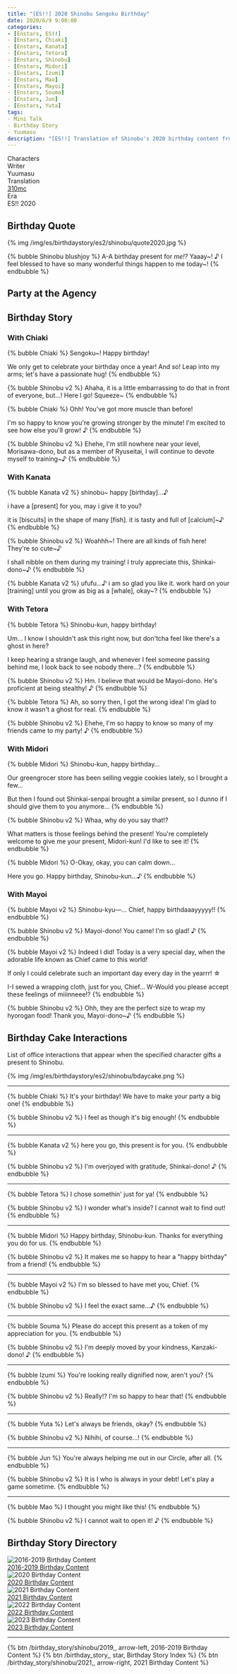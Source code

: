 ```yaml
---
title: "[ES!!] 2020 Shinobu Sengoku Birthday"
date: 2020/6/9 9:00:00
categories:
- [Enstars, ES!!]
- [Enstars, Chiaki]
- [Enstars, Kanata]
- [Enstars, Tetora]
- [Enstars, Shinobu]
- [Enstars, Midori]
- [Enstars, Izumi]
- [Enstars, Mao]
- [Enstars, Mayoi]
- [Enstars, Souma]
- [Enstars, Jun]
- [Enstars, Yuta]
tags:
- Mini Talk
- Birthday Story
- Yuumasu
description: "[ES!!] Translation of Shinobu's 2020 birthday content from Enstars!! Era."
---
```

<div class="three-wrapper" style="--storyColor:#965e7d;--storyColor-rgb:150,94,125;--storyColor-h:326.8;--storyColor-s: 23%;--storyColor-l:47.8%;">
    <div class="info-area">
        <div class="info">
            <div class="info-item characters">
                <div class="label">
                    Characters
                </div>
                <div class="value">
                <a href="/categories/Enstars/Shinobu" character="Shinobu"></a>
                <a href="/categories/Enstars/Chiaki" character="Chiaki"></a>								
                <a href="/categories/Enstars/Tetora" character="Tetora"></a>
                <a href="/categories/Enstars/Midori" character="Midori"></a>
                <a href="/categories/Enstars/Kanata" character="Kanata"></a>
                <a href="/categories/Enstars/Mayoi" character="Mayoi"></a>
                <a href="/categories/Enstars/Mao" character="Mao"></a>
                <a href="/categories/Enstars/Izumi" character="Izumi"></a>
                <a href="/categories/Enstars/Yuta" character="Yuta"></a>
                <a href="/categories/Enstars/Jun" character="Jun"></a>
                <a href="/categories/Enstars/Souma" character="Souma"></a>
                </div>
            </div>
            <div class="info-item one">
                <div class="label">
                Writer
                </div>
                <div class="value">
                Yuumasu
                </div>
            </div>
            <div class="info-item two">
                <div class="label">
                    Translation
                </div>
                <div class="value">
                    <a href="/about">310mc</a>
                </div>
            </div>
            <div class="info-item three">
                <div class="label">
                Era
                </div>
                <div class="value">
                ES!! 2020
                </div>
            </div>
        </div>
    </div>
</div>

<!-- more -->

<link rel="stylesheet" href="/css/storylist.css">

## Birthday Quote

{% img /img/es/birthdaystory/es2/shinobu/quote2020.jpg %}

{% bubble Shinobu blushjoy %}
A-A birthday present for *me!?* Yaaay\~! ♪ I feel blessed to have so many wonderful things happen to me today\~!
{% endbubble %}

## Party at the Agency
<!--
#### <div mt="rare"></div> 1/3

{% img /img/es/birthdaystory/es2/shinobu/party_1.jpg %}

{% bubble Shinobu v2 %}
sfs
{% endbubble %}

<div class="minitalk" character="Anzu">
    <div class="minitalk-option">
        <div class="minitalk-option_header">
            Happy birthday!
        </div>
        <div class="minitalk-option_content">
			<ul class="tabber">
				<li class="active"><a data-tab="1a-n">Possibility 1</a></li>
				<li><a data-tab="1a-r">Possibility 2</a></li>
			</ul>
			<div data-tab="1a-n">
            	{% bubble Shinobu v2 %}
              Thank you very much. I'm sorry for being rude, especially when you took the time to prepare everything for me…

              I mean, I'm happy that I get to celebrate my birthday here, but… I feel bad that you've prepared *this* much for me…

              —No, I shouldn't think negatively about this… right? I'll be sure to enjoy the party.
					{% endbubble %}
			</div>
			<div data-tab="1a-r" style="display: none">
            	{% bubble Shinobu v2 %}
              Ahaha… You saying that with a smile on your face stopped me from getting any more negative.

              Thank you so much for preparing this all for me.

              Birthdays happen only once a year, so I'll make sure to avoid saying anything negative for the day.
				{% endbubble %}
			</div>
        </div>
    </div>
	<div class="minitalk-option">
        <div class="minitalk-option_header">
            Did you not want a party?
        </div>
        <div class="minitalk-option_content">
			<ul class="tabber">
				<li class="active"><a data-tab="1b-n">Possibility 1</a></li>
				<li><a data-tab="1b-r">Possibility 2</a></li>
			</ul>
			<div data-tab="1b-n">
            	{% bubble Shinobu v2 %}
              Ah—I'm sorry. It's not that, I'm just nervous, really…

              I never have anything interesting to say—What am I gonna do…

              I don't have to say anything interesting…? Y-You sure…?
				{% endbubble %}
			</div>
			<div data-tab="1b-r" style="display: none">
            	{% bubble Shinobu v2 %}
              No! That's not what I meant. It's just—It feels nerve-racking to have your birthday party at an agency…

              Ahh, but I really need to stop moping like that… It'd be rude to everyone who came over to celebrate.

              Now that the party is here and ready for me, I'll just enjoy myself for the day.
				{% endbubble %}
			</div>
        </div>
    </div>
</div>

#### <div mt="rare"></div> 2/3

{% img /img/es/birthdaystory/es2/shinobu/party_2.jpg %}

{% bubble Shinobu v2 %}
sfs
{% endbubble %}

<div class="minitalk" character="Anzu">
    <div class="minitalk-option">
        <div class="minitalk-option_header">
            From someone in RhythLink…
        </div>
        <div class="minitalk-option_content">
			<ul class="tabber">
				<li class="active"><a data-tab="1a-n">Possibility 1</a></li>
				<li><a data-tab="1a-r">Possibility 2</a></li>
			</ul>
			<div data-tab="1a-n">
            	{% bubble Shinobu v2 %}
              Ahh, from Tenma-kun? There's a bunch of bread in here.

              He told me about how tasty this bakery's bread was a few days ago. I think I'll eat it with everyone now that we're all here together.

              Heheh, they all look so tasty — I dunno what to eat first.
					{% endbubble %}
			</div>
			<div data-tab="1a-r" style="display: none">
            	{% bubble Shinobu v2 %}
              Wha—From Hasumi-senpai?

              He told you to give it to me 'cause he might be late to the party, huh…?

              He's very diligent about these things, isn't he? But I've been getting along with him lately at the Manga Club, so I'm happy to get a present from him~♪
				{% endbubble %}
			</div>
        </div>
    </div>
	<div class="minitalk-option">
        <div class="minitalk-option_header">
            They're from Gardenia.
        </div>
        <div class="minitalk-option_content">
			<ul class="tabber">
				<li class="active"><a data-tab="1b-n">Possibility 1</a></li>
				<li><a data-tab="1b-r">Possibility 2</a></li>
			</ul>
			<div data-tab="1b-n">
            	{% bubble Shinobu v2 %}
              Ooh, from Gardenia? I'll have to thank them the next time I show up at the club.

              …Huh, there's some ominous flowers mixed in with the others. Who picked this one out…?

              It says "Enjoy as a hot driNK" on the birthday card. This is just getting more cryptic…
				{% endbubble %}
			</div>
			<div data-tab="1b-r" style="display: none">
            	{% bubble Shinobu v2 %}
              This is such a pretty bouquet. Ah, there's a birthday card attached.

              It's from Shino-kun. "Happy birthday"… His hand writing is as soothing as his presence is~♪

              I'll have to thank him later. Thank you for handing it to me, Miss Producer.
				{% endbubble %}
			</div>
        </div>
    </div>
</div>

#### <div mt="rare"></div> 3/3

{% img /img/es/birthdaystory/es2/shinobu/party_3.jpg %}

{% bubble Shinobu v2 %}
sfs
{% endbubble %}

<div class="minitalk" character="Anzu">
    <div class="minitalk-option">
        <div class="minitalk-option_header">
            You're always the main role.
        </div>
        <div class="minitalk-option_content">
			<ul class="tabber">
				<li class="active"><a data-tab="1a-n">Possibility 1</a></li>
				<li><a data-tab="1a-r">Possibility 2</a></li>
			</ul>
			<div data-tab="1a-n">
            	{% bubble Shinobu v2 %}
              Ahaha… You almost sounded like Morisawa-senpai there.

              But… you're right. I have juniors now, I need to make sure to be in the spotlight more.

              I can't call myself a "main role" of anything yet… but I don't think my old self could've ever imagined me being this positive about my future.
					{% endbubble %}
			</div>
			<div data-tab="1a-r" style="display: none">
            	{% bubble Shinobu v2 %}
              You're not the type to just flatter someone… right?

              Everyone is a main role to you, in their own way? I should have more confidence in myself?

              Heheh, thank you very much. Hearing you say that made me think a bit more positively.
				{% endbubble %}
			</div>
        </div>
    </div>
	<div class="minitalk-option">
        <div class="minitalk-option_header">
            You looked like you had fun.
        </div>
        <div class="minitalk-option_content">
			<ul class="tabber">
				<li class="active"><a data-tab="1b-n">Possibility 1</a></li>
				<li><a data-tab="1b-r">Possibility 2</a></li>
			</ul>
			<div data-tab="1b-n">
            	{% bubble Shinobu v2 %}
              I did enjoy it, but now I'm dead tired.

              I'm sure it's rough for you, too. You'll have to prepare the next birthday party as soon as you're done cleaning up after this one, right?

              Tomorrow's Shinkai-senpai's birthday, so I'll help you out. I'm good at labor work, so…
				{% endbubble %}
			</div>
			<div data-tab="1b-r" style="display: none">
            	{% bubble Shinobu v2 %}
              Haha… Yeah, I did have fun.

              Ever since I joined the agency, I haven't been able to hang out with everyone in Ryuseitai outside of work as much.

              Tetora-kun and Shinobu-kun looked happy about it too—I'm so glad… Thank you so much for making this party for me.
				{% endbubble %}
			</div>
        </div>
    </div>
</div>
-->

## Birthday Story

### With Chiaki

{% bubble Chiaki %}
Sengoku~! Happy birthday!

We only get to celebrate your birthday once a year! And so! Leap into my arms; let's have a passionate hug!
{% endbubble %}

{% bubble Shinobu v2 %}
Ahaha, it is a little embarrassing to do that in front of everyone, but…! Here I go! Squeeze~
{% endbubble %}

{% bubble Chiaki %}
Ohh! You've got more muscle than before!

I'm so happy to know you're growing stronger by the minute! I'm excited to see how else you'll grow! ♪
{% endbubble %}

{% bubble Shinobu v2 %}
Ehehe, I'm still nowhere near your level, Morisawa-dono, but as a member of Ryuseitai, I will continue to devote myself to training~♪
{% endbubble %}

### With Kanata

{% bubble Kanata v2 %}
shinobu~ happy [birthday]…♪

i have a [present] for you, may i give it to you?

it is [biscuits] in the shape of many [fish]. it is tasty and full of [calcium]~♪
{% endbubble %}

{% bubble Shinobu v2 %}
Woahhh\~! There are all kinds of fish here! They're so cute\~♪

I shall nibble on them during my training! I truly appreciate this, Shinkai-dono~♪
{% endbubble %}

{% bubble Kanata v2 %}
ufufu…♪ i am so glad you like it. work hard on your [training] until you grow as big as a [whale], okay~?
{% endbubble %}

### With Tetora

{% bubble Tetora %}
Shinobu-kun, happy birthday!

Um… I know I shouldn't ask this right now, but don'tcha feel like there's a ghost in here?

I keep hearing a strange laugh, and whenever I feel someone passing behind me, I look back to see nobody there…?
{% endbubble %}

{% bubble Shinobu v2 %}
Hm. I believe that would be Mayoi-dono. He's proficient at being stealthy! ♪
{% endbubble %}

{% bubble Tetora %}
Ah, so sorry then, I got the wrong idea! I'm glad to know it wasn't a ghost for real.
{% endbubble %}

{% bubble Shinobu v2 %}
Ehehe, I'm so happy to know so many of my friends came to my party! ♪
{% endbubble %}

### With Midori

{% bubble Midori %}
Shinobu-kun, happy birthday…

Our greengrocer store has been selling veggie cookies lately, so I brought a few…

But then I found out Shinkai-senpai brought a similar present, so I dunno if I should give them to you anymore…
{% endbubble %}

{% bubble Shinobu v2 %}
Whaa, why do you say that!?

What matters is those feelings behind the present! You're completely welcome to give me your present, Midori-kun! I'd like to see it!
{% endbubble %}

{% bubble Midori %}
O-Okay, okay, you can calm down…

Here you go. Happy birthday, Shinobu-kun…♪
{% endbubble %}

### With Mayoi

{% bubble Mayoi v2 %}
Shinobu-kyu—… Chief, happy birthdaaayyyyy!!
{% endbubble %}

{% bubble Shinobu v2 %}
Mayoi-dono! You came! I'm so glad! ♪
{% endbubble %}

{% bubble Mayoi v2 %}
Indeed I did! Today is a very special day, when the adorable life known as Chief came to this world!

If only I could celebrate such an important day every day in the yearrr! ☆

I-I sewed a wrapping cloth, just for you, Chief… W-Would you please accept these feelings of miiinneee!?
{% endbubble %}

{% bubble Shinobu v2 %}
Ohh, they are the perfect size to wrap my hyorogan food! Thank you, Mayoi-dono~♪
{% endbubble %}

## Birthday Cake Interactions

List of office interactions that appear when the specified character gifts a present to Shinobu.

{% img /img/es/birthdaystory/es2/shinobu/bdaycake.png %}

<hr>

{% bubble Chiaki %}
It's your birthday! We have to make your party a big one!
{% endbubble %}

{% bubble Shinobu v2 %}
I feel as though it's big enough!
{% endbubble %}

<hr>

{% bubble Kanata v2 %}
here you go, this present is for you.
{% endbubble %}

{% bubble Shinobu v2 %}
I'm overjoyed with gratitude, Shinkai-dono! ♪
{% endbubble %}

<hr>

{% bubble Tetora %}
I chose somethin' just for ya!
{% endbubble %}

{% bubble Shinobu v2 %}
I wonder what's inside? I cannot wait to find out!
{% endbubble %}

<hr>

{% bubble Midori %}
Happy birthday, Shinobu-kun. Thanks for everything you do for us.
{% endbubble %}

{% bubble Shinobu v2 %}
It makes me so happy to hear a "happy birthday" from a friend!
{% endbubble %}

<hr>

{% bubble Mayoi v2 %}
I'm so blessed to have met you, Chief.
{% endbubble %}

{% bubble Shinobu v2 %}
I feel the exact same…♪
{% endbubble %}

<hr>

{% bubble Souma %}
Please do accept this present as a token of my appreciation for you.
{% endbubble %}

{% bubble Shinobu v2 %}
I'm deeply moved by your kindness, Kanzaki-dono! ♪
{% endbubble %}

<hr>

{% bubble Izumi %}
You're looking really dignified now, aren't you?
{% endbubble %}

{% bubble Shinobu v2 %}
Really!? I'm so happy to hear that!
{% endbubble %}

<hr>

{% bubble Yuta %}
Let's always be friends, okay?
{% endbubble %}

{% bubble Shinobu v2 %}
Nihihi, of course…!
{% endbubble %}

<hr>

{% bubble Jun %}
You're always helping me out in our Circle, after all.
{% endbubble %}

{% bubble Shinobu v2 %}
It is I who is always in your debt! Let's play a game sometime.
{% endbubble %}

<hr>

{% bubble Mao %}
I thought you might like this!
{% endbubble %}

{% bubble Shinobu v2 %}
I cannot wait to open it! ♪
{% endbubble %}

## Birthday Story Directory

<div class="stories">
<div class="story">
    <div class="image">
        <img
            src="/img/es/birthdaystory/banner/shinobu2019.jpg"
            alt="2016-2019 Birthday Content"
        />
    </div>
    <a href="/birthday_story/shinobu/2019" class="storyName" target="_blank">
        <span>2016-2019 Birthday Content</span>
        <span class="read"></span>
    </a>
</div>
<div class="story">
    <div class="image">
        <img
            src="/img/es/birthdaystory/banner/shinobu2020.jpg"
            alt="2020 Birthday Content"
        />
    </div>
    <a href="/birthday_story/shinobu/2020" class="storyName" target="_blank">
        <span>2020 Birthday Content</span>
        <span class="read"></span>
    </a>
</div>
<div class="story">
    <div class="image">
        <img
            src="/img/es/birthdaystory/banner/shinobu2021.jpg"
            alt="2021 Birthday Content"
        />
    </div>
    <a href="/birthday_story/shinobu/2021" class="storyName" target="_blank">
        <span>2021 Birthday Content</span>
        <span class="read"></span>
    </a>
</div>
<div class="story">
    <div class="image">
        <img
            src="/img/es/birthdaystory/banner/shinobu2022.jpg"
            alt="2022 Birthday Content"
        />
    </div>
    <a href="/birthday_story/shinobu/2022" class="storyName" target="_blank">
        <span>2022 Birthday Content</span>
        <span class="read"></span>
    </a>
</div>
<div class="story">
    <div class="image">
        <img
            src="/img/es/birthdaystory/banner/shinobu2023.jpg"
            alt="2023 Birthday Content"
        />
    </div>
    <a href="/birthday_story/shinobu/2023" class="storyName" target="_blank">
        <span>2023 Birthday Content</span>
        <span class="read"></span>
    </a>
</div>
</div>

<hr>

<div toc>
{% btn /birthday_story/shinobu/2019,, arrow-left, 2016-2019 Birthday Content %}
{% btn /birthday_story,, star, Birthday Story Index %}
{% btn /birthday_story/shinobu/2021,, arrow-right, 2021 Birthday Content %}
</div>
